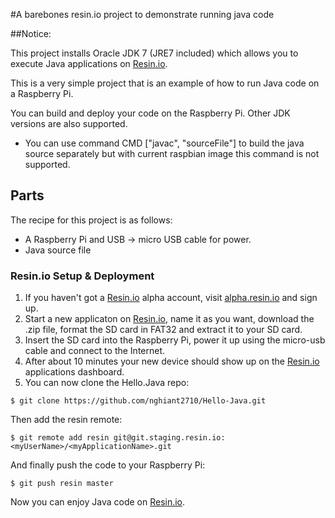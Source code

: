 #A barebones resin.io project to demonstrate running java code

##Notice:

This project installs Oracle JDK 7 (JRE7 included) which allows you to execute Java applications on [Resin.io](http://resin.io).

This is a very simple project that is an example of how to run Java code on a Raspberry Pi. 

You can build and deploy your code on the Raspberry Pi. Other JDK versions are also supported.

* You can use command CMD ["javac", "sourceFile"] to build the java source separately but with current raspbian image this command is not supported.

## Parts

The recipe for this project is as follows:
* A Raspberry Pi and USB -> micro USB cable for power.
* Java source file

### Resin.io Setup & Deployment

1. If you haven't got a [Resin.io](http://resin.io) alpha account, visit [alpha.resin.io](http://alpha.resin.io) and sign up.
1. Start a new applicaton on [Resin.io](http://resin.io), name it as you want, download the .zip file, format the SD card in FAT32 and extract it to your SD card. 
1. Insert the SD card into the Raspberry Pi, power it up using the micro-usb cable and connect to the Internet.
1. After about 10 minutes your new device should show up on the [Resin.io](http://resin.io) applications dashboard.
1. You can now clone the Hello.Java repo:

`$ git clone https://github.com/nghiant2710/Hello-Java.git`

Then add the resin remote:

`$ git remote add resin git@git.staging.resin.io:<myUserName>/<myApplicationName>.git`

And finally push the code to your Raspberry Pi:

`$ git push resin master`

Now you can enjoy Java code on [Resin.io](http://resin.io).